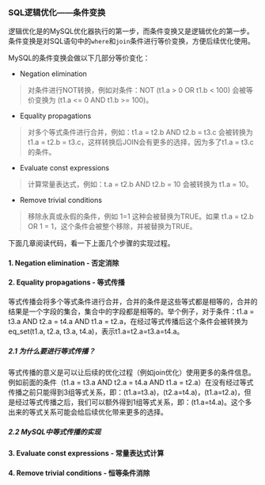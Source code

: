 ### SQL逻辑优化——条件变换

逻辑优化是的MySQL优化器执行的第一步，而条件变换又是逻辑优化的第一步。条件变换是对SQL语句中的`where`和`join`条件进行等价变换，方便后续优化使用。

MySQL的条件变换会做以下几部分等价变化：

- Negation elimination

> 对条件进行NOT转换，例如对条件：NOT (t1.a > 0 OR t1.b < 100) 会被等价变换为 (t1.a <= 0 AND t1.b >= 100)。

- Equality propagations

> 对多个等式条件进行合并，例如：t1.a = t2.b AND t2.b = t3.c 会被转换为 t1.a = t2.b = t3.c，这样转换后JOIN会有更多的选择，因为多了t1.a = t3.c的条件。

- Evaluate const expressions

> 计算常量表达式，例如：t.a = t2.b AND t2.b = 10 会被转换为 t1.a = 10。

- Remove trivial conditions

> 移除永真或永假的条件，例如 1=1 这种会被替换为TRUE。如果 t1.a = t2.b OR 1 = 1，这个条件会被整个移除，并被替换为TRUE。

下面几章阅读代码，看一下上面几个步骤的实现过程。

#### 1. Negation elimination - 否定消除



#### 2. Equality propagations - 等式传播

等式传播会将多个等式条件进行合并，合并的条件是这些等式都是相等的，合并的结果是一个字段的集合，集合中的字段都是相等的。举个例子，对于条件：t1.a = t3.a AND t2.a = t4.a AND t1.a = t2.a，在经过等式传播后这个条件会被转换为eq_set(t1.a, t2.a, t3.a, t4.a)，表示t1.a=t2.a=t3.a=t4.a。

##### 2.1 为什么要进行等式传播？

等式传播的意义是可以让后续的优化过程（例如join优化）使用更多的条件信息。例如前面的条件（t1.a = t3.a AND t2.a = t4.a AND t1.a = t2.a）在没有经过等式传播之前只能得到3组等式关系，即：(t1.a=t3.a)，(t2.a=t4.a)，(t1.a=t2.a)，但是经过等式传播之后，我们可以额外得到1组等式关系，即：(t1.a=t4.a)。这个多出来的等式关系可能会给后续优化带来更多的选择。

##### 2.2 MySQL中等式传播的实现



#### 3. Evaluate const expressions - 常量表达式计算



#### 4. Remove trivial conditions - 恒等条件消除



























































